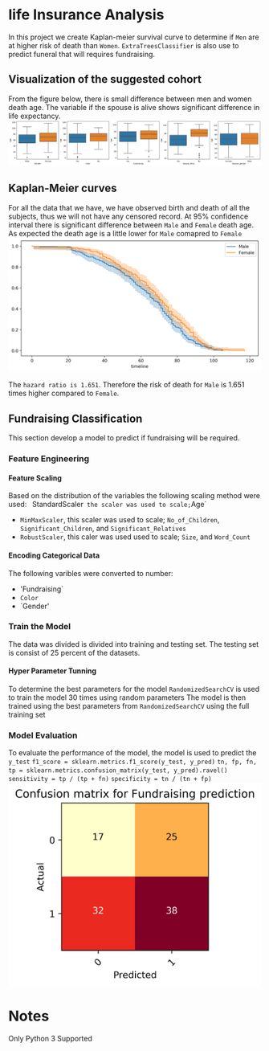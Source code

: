 # life Insurance Analysis
In this project we create Kaplan-meier survival curve to determine if `Men` are at higher risk of death than `Women`. `ExtraTreesClassifier` is also use to predict funeral that will requires fundraising.

## Visualization of the suggested cohort
From the figure below, there is small difference between men and women death age. The variable if the spouse is alive shows significant difference in life expectancy. 
![picture alt](boxplot.png "Visualization of Age aganist various group")

## Kaplan-Meier curves
For all the data that we have, we have observed birth and death of all the subjects, thus we will not have any censored record.
At 95% confidence interval there is significant difference between `Male` and `Female` death age. As expected the death age is a little lower for `Male` comapred to `Female`
![picture alt](kaplan.png "kaplan")

The `hazard ratio is 1.651`. Therefore the risk of death for `Male` is 1.651 times higher compared to `Female`.

## Fundraising Classification
This section develop a model to predict if fundraising will be required.

### Feature Engineering
#### Feature Scaling
Based on the distribution of the variables the following scaling method were used:
` `StandardScaler` the scaler was used to scale;`Age`
* `MinMaxScaler`, this scaler was used to scale; `No_of_Children`, `Significant_Children`, and `Significant_Relatives`
* `RobustScaler`, this caler was used used to scale; `Size`, and `Word_Count`
#### Encoding Categorical Data
The following varibles were converted to number:
* 'Fundraising`
* `Color`
* `Gender'

### Train the Model
The data was divided is divided into training and testing set. The testing set is consist of 25 percent of the datasets.

#### Hyper Parameter Tunning
To determine the best parameters for the model `RandomizedSearchCV` is used to train the model 30 times using random parameters
The model is then trained using the best parameters from `RandomizedSearchCV` using the full training set

### Model Evaluation
To evaluate the performance of the model, the model is used to predict the `y_test`
`f1_score = sklearn.metrics.f1_score(y_test, y_pred)`
 `tn, fp, fn, tp = sklearn.metrics.confusion_matrix(y_test, y_pred).ravel()`
 `sensitivity = tp / (tp + fn)`
 `specificity = tn / (tn + fp)`
![picture alt](Confusion_matrix.png "Confusion_matrix")

# Notes
Only Python 3 Supported